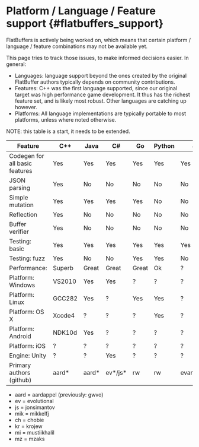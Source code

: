 Platform / Language / Feature support    {#flatbuffers_support}
=====================================

FlatBuffers is actively being worked on, which means that certain platform /
language / feature combinations may not be available yet.

This page tries to track those issues, to make informed decisions easier.
In general:

  * Languages: language support beyond the ones created by the original
    FlatBuffer authors typically depends on community contributions.
  * Features: C++ was the first language supported, since our original
    target was high performance game development. It thus has the richest
    feature set, and is likely most robust. Other languages are catching up
    however.
  * Platforms: All language implementations are typically portable to most
    platforms, unless where noted otherwise.

NOTE: this table is a start, it needs to be extended.

Feature                        | C++    | Java   | C#     | Go     | Python | JS        | TS        | C       | PHP | Dart    | Lobster | Rust    | Swift 
------------------------------ | ------ | ------ | ------ | ------ | ------ | --------- | --------- | ------  | --- | ------- | ------- | ------- | ------
Codegen for all basic features | Yes    | Yes    | Yes    | Yes    | Yes    | Yes       | Yes       | Yes     | WiP | Yes     | Yes     | Yes     | Yes
JSON parsing                   | Yes    | No     | No     | No     | No     | No        | No        | Yes     | No  | No      | Yes     | No      | No
Simple mutation                | Yes    | Yes    | Yes    | Yes    | No     | No        | No        | No      | No  | No      | No      | No      | No
Reflection                     | Yes    | No     | No     | No     | No     | No        | No        | Basic   | No  | No      | No      | No      | No
Buffer verifier                | Yes    | No     | No     | No     | No     | No        | No        | Yes     | No  | No      | No      | No      | No
Testing: basic                 | Yes    | Yes    | Yes    | Yes    | Yes    | Yes       | Yes       | Yes     | ?   | Yes     | Yes     | Yes     | Yes
Testing: fuzz                  | Yes    | No     | No     | Yes    | Yes    | No        | No        | No      | ?   | No      | No      | Yes     | No
Performance:                   | Superb | Great  | Great  | Great  | Ok     | ?         | ?         | Superb  | ?   | ?       | Great   | Superb  | ?
Platform: Windows              | VS2010 | Yes    | Yes    | ?      | ?      | ?         | Yes       | VS2010  | ?   | Yes     | Yes     | Yes     | No
Platform: Linux                | GCC282 | Yes    | ?      | Yes    | Yes    | ?         | Yes       | Yes     | ?   | Yes     | Yes     | Yes     | Yes
Platform: OS X                 | Xcode4 | ?      | ?      | ?      | Yes    | ?         | Yes       | Yes     | ?   | Yes     | Yes     | Yes     | Yes
Platform: Android              | NDK10d | Yes    | ?      | ?      | ?      | ?         | ?         | ?       | ?   | Flutter | Yes     | ?       | No
Platform: iOS                  | ?      | ?      | ?      | ?      | ?      | ?         | ?         | ?       | ?   | Flutter | Yes     | ?       | Yes
Engine: Unity                  | ?      | ?      | Yes    | ?      | ?      | ?         | ?         | ?       | ?   | ?       | No      | ?       | No
Primary authors (github)       | aard*  | aard*  | ev*/js*| rw     | rw     | evanw/ev* | kr*       | mik*    | ch* | dnfield | aard*   | rw      | mi*/mz*

  * aard = aardappel (previously: gwvo)
  * ev = evolutional
  * js = jonsimantov
  * mik = mikkelfj
  * ch = chobie
  * kr = krojew
  * mi = mustiikhalil
  * mz = mzaks

<br>
